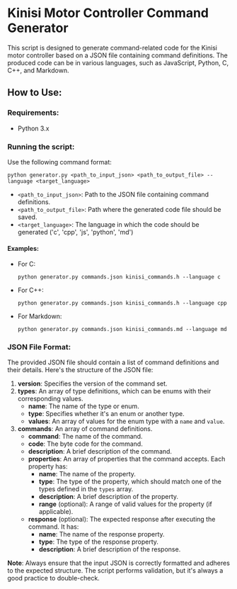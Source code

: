 # Kinisi Motor Controller Command Generator

This script is designed to generate command-related code for the Kinisi motor controller based on a JSON file containing command definitions. The produced code can be in various languages, such as JavaScript, Python, C, C++, and Markdown.

## How to Use:

### Requirements:

- Python 3.x

### Running the script:

Use the following command format:

```
python generator.py <path_to_input_json> <path_to_output_file> --language <target_language>
```
- `<path_to_input_json>`: Path to the JSON file containing command definitions.
- `<path_to_output_file>`: Path where the generated code file should be saved.
- `<target_language>`: The language in which the code should be generated ('c', 'cpp', 'js', 'python', 'md')

#### Examples:

- For C:
    ```
    python generator.py commands.json kinisi_commands.h --language c
    ```
- For C++:
    ```
    python generator.py commands.json kinisi_commands.h --language cpp
    ```
- For Markdown:
    ```
    python generator.py commands.json kinisi_commands.md --language md
    ```

### JSON File Format:

The provided JSON file should contain a list of command definitions and their details. Here's the structure of the JSON file:

1. **version**: Specifies the version of the command set.
2. **types**: An array of type definitions, which can be enums with their corresponding values.
   - **name**: The name of the type or enum.
   - **type**: Specifies whether it's an enum or another type.
   - **values**: An array of values for the enum type with a `name` and `value`.
3. **commands**: An array of command definitions.
   - **command**: The name of the command.
   - **code**: The byte code for the command.
   - **description**: A brief description of the command.
   - **properties**: An array of properties that the command accepts. Each property has:
     - **name**: The name of the property.
     - **type**: The type of the property, which should match one of the types defined in the `types` array.
     - **description**: A brief description of the property.
     - **range** (optional): A range of valid values for the property (if applicable).
   - **response** (optional): The expected response after executing the command. It has:
     - **name**: The name of the response property.
     - **type**: The type of the response property.
     - **description**: A brief description of the response.

**Note**: Always ensure that the input JSON is correctly formatted and adheres to the expected structure. The script performs validation, but it's always a good practice to double-check.
